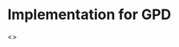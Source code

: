 # Implementation for GPD 
<<Gap Preserving Distillation by Building Bidirectional Mappings with A Dynamic Teacher>>
